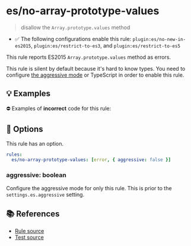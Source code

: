 # es/no-array-prototype-values
> disallow the `Array.prototype.values` method

- ✅ The following configurations enable this rule: `plugin:es/no-new-in-es2015`, `plugin:es/restrict-to-es3`, and `plugin:es/restrict-to-es5`

This rule reports ES2015 `Array.prototype.values` method as errors.

This rule is silent by default because it's hard to know types. You need to configure [the aggressive mode](../#the-aggressive-mode) or TypeScript in order to enable this rule.

## 💡 Examples

⛔ Examples of **incorrect** code for this rule:

<eslint-playground type="bad" code="/*eslint es/no-array-prototype-values: [error, { aggressive: true }] */
foo.values()
" />

## 🔧 Options

This rule has an option.

```yml
rules:
  es/no-array-prototype-values: [error, { aggressive: false }]
```

### aggressive: boolean

Configure the aggressive mode for only this rule.
This is prior to the `settings.es.aggressive` setting.

## 📚 References

- [Rule source](https://github.com/mysticatea/eslint-plugin-es/blob/v4.1.0/lib/rules/no-array-prototype-values.js)
- [Test source](https://github.com/mysticatea/eslint-plugin-es/blob/v4.1.0/tests/lib/rules/no-array-prototype-values.js)

